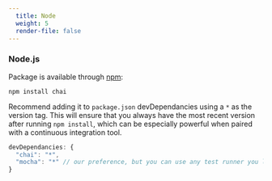 ```yaml
---
  title: Node
  weight: 5
  render-file: false
---
```


### Node.js

Package is available through [npm](http://npmjs.org):

    npm install chai

Recommend adding it to `package.json` devDependancies using a `*` as the version tag.
This will ensure that you always have the most recent version after running `npm install`,
which can be especially powerful when paired with a continuous integration tool.

```javascript
devDependancies: {
  "chai": "*",
  "mocha": "*" // our preference, but you can use any test runner you like
}
```
